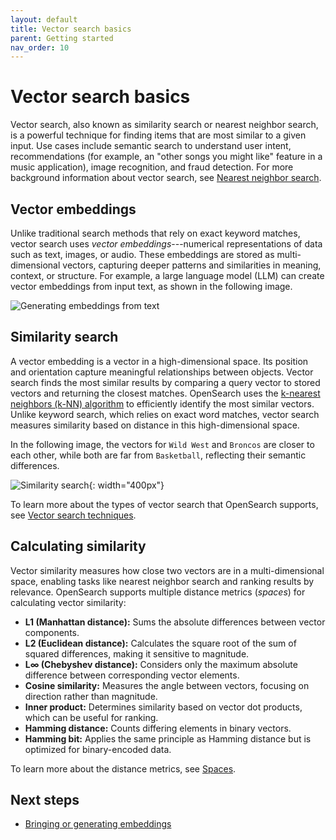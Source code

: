 ```yaml
---
layout: default
title: Vector search basics
parent: Getting started
nav_order: 10
---
```


# Vector search basics

Vector search, also known as similarity search or nearest neighbor search, is a powerful technique for finding items that are most similar to a given input. Use cases include semantic search to understand user intent, recommendations (for example, an "other songs you might like" feature in a music application), image recognition, and fraud detection. For more background information about vector search, see [Nearest neighbor search](https://en.wikipedia.org/wiki/Nearest_neighbor_search).

## Vector embeddings

Unlike traditional search methods that rely on exact keyword matches, vector search uses _vector embeddings_---numerical representations of data such as text, images, or audio. These embeddings are stored as multi-dimensional vectors, capturing deeper patterns and similarities in meaning, context, or structure. For example, a large language model (LLM) can create vector embeddings from input text, as shown in the following image.

![Generating embeddings from text]({{site.url}}{{site.baseurl}}/images/vector-search/embeddings.png)

## Similarity search

A vector embedding is a vector in a high-dimensional space. Its position and orientation capture meaningful relationships between objects. Vector search finds the most similar results by comparing a query vector to stored vectors and returning the closest matches. OpenSearch uses the [k-nearest neighbors (k-NN) algorithm](https://en.wikipedia.org/wiki/K-nearest_neighbors_algorithm) to efficiently identify the most similar vectors. Unlike keyword search, which relies on exact word matches, vector search measures similarity based on distance in this high-dimensional space.

In the following image, the vectors for `Wild West` and `Broncos` are closer to each other, while both are far from `Basketball`, reflecting their semantic differences.

![Similarity search]({{site.url}}{{site.baseurl}}/images/vector-search/vector-similarity.jpg){: width="400px"}

To learn more about the types of vector search that OpenSearch supports, see [Vector search techniques]({{site.url}}{{site.baseurl}}/vector-search/vector-search-techniques/).

## Calculating similarity

Vector similarity measures how close two vectors are in a multi-dimensional space, enabling tasks like nearest neighbor search and ranking results by relevance. OpenSearch supports multiple distance metrics (_spaces_) for calculating vector similarity:  

- **L1 (Manhattan distance):** Sums the absolute differences between vector components.  
- **L2 (Euclidean distance):** Calculates the square root of the sum of squared differences, making it sensitive to magnitude.  
- **L∞ (Chebyshev distance):** Considers only the maximum absolute difference between corresponding vector elements.  
- **Cosine similarity:** Measures the angle between vectors, focusing on direction rather than magnitude.  
- **Inner product:** Determines similarity based on vector dot products, which can be useful for ranking.  
- **Hamming distance:** Counts differing elements in binary vectors.  
- **Hamming bit:** Applies the same principle as Hamming distance but is optimized for binary-encoded data.  

To learn more about the distance metrics, see [Spaces]({{site.url}}{{site.baseurl}}/field-types/supported-field-types/knn-spaces/).

## Next steps

- [Bringing or generating embeddings]({{site.url}}{{site.baseurl}}/vector-search/getting-started/vector-search-options/)
